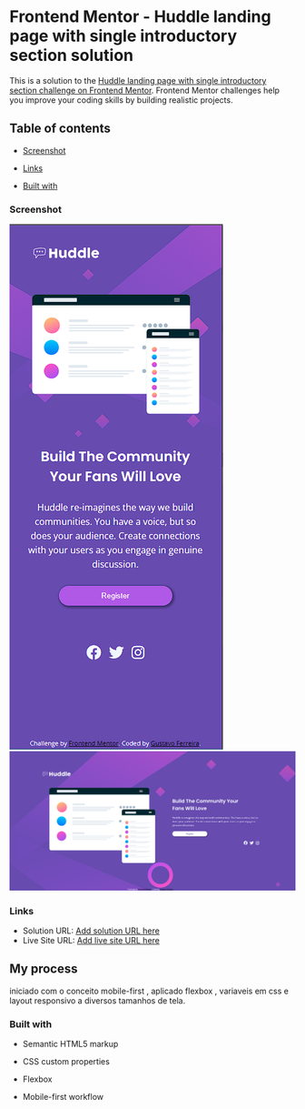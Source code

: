 # Frontend Mentor - Huddle landing page with single introductory section solution

This is a solution to the [Huddle landing page with single introductory section challenge on Frontend Mentor](https://www.frontendmentor.io/challenges/huddle-landing-page-with-a-single-introductory-section-B_2Wvxgi0). Frontend Mentor challenges help you improve your coding skills by building realistic projects. 

## Table of contents

  - [Screenshot](#screenshot)
  - [Links](#links)

  - [Built with](#built-with)
  


### Screenshot
![mobile viewport](image.png)
![desktop viewport](image-1.png)


### Links

- Solution URL: [Add solution URL here](https://github.com/Gusstavow/huddle-landing-page-with-single-introductory-section-master)
- Live Site URL: [Add live site URL here](https://gusstavow.github.io/huddle-landing-page-with-single-introductory-section-master/)

## My process
iniciado com o conceito mobile-first , aplicado flexbox , variaveis em css e layout responsivo a diversos tamanhos de tela.
### Built with

- Semantic HTML5 markup
- CSS custom properties
- Flexbox

- Mobile-first workflow












